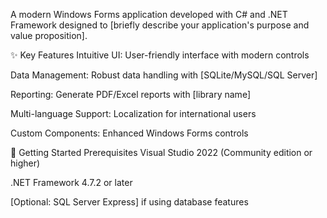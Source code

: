 A modern Windows Forms application developed with C# and .NET Framework designed to [briefly describe your application's purpose and value proposition].

✨ Key Features
Intuitive UI: User-friendly interface with modern controls

Data Management: Robust data handling with [SQLite/MySQL/SQL Server]

Reporting: Generate PDF/Excel reports with [library name]

Multi-language Support: Localization for international users

Custom Components: Enhanced Windows Forms controls

🚀 Getting Started
Prerequisites
Visual Studio 2022 (Community edition or higher)

.NET Framework 4.7.2 or later

[Optional: SQL Server Express] if using database features
